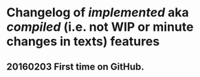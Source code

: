 # Changelog of _implemented_ aka _compiled_ (i.e. not WIP or minute changes in texts) features

20160203 First time on GitHub.
---
